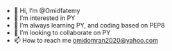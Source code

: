 - 👋 Hi, I’m @Omidfatemy
- 👀 I’m interested in PY
- 🌱 I’m always learning PY, and coding based on PEP8
- 💞️ I’m looking to collaborate on PY
- 📫 How to reach me omidomran2020@yahoo.com

<!---
Omidfatemy/Omidfatemy is a ✨ special ✨ repository because its `README.md` (this file) appears on your GitHub profile.
You can click the Preview link to take a look at your changes.
--->

